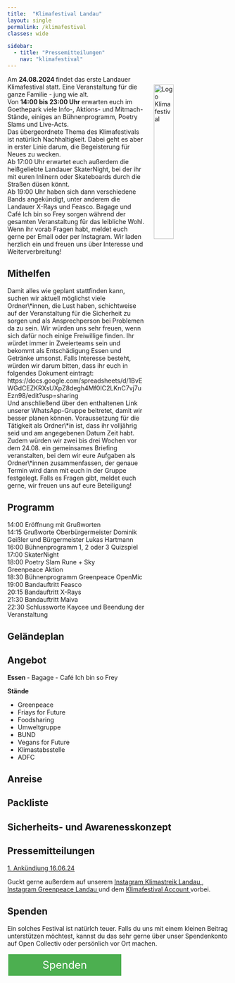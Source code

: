 ```yaml
---
title:  "Klimafestival Landau"
layout: single
permalink: /klimafestival
classes: wide

sidebar:
  - title: "Pressemitteilungen"
    nav: "klimafestival"
---
```

<img src="https://github.com/fridaysforfuture-landau-pfalz/fridaysforfuture-landau-pfalz.github.io/blob/main/assets/Aktionen/2024.08.24%20Klimafestival/Klimafestival%20Logo%20Wei%C3%9Fschatten.png?raw=true" alt="Logo Klimafestival" style="float:right;" hspace=20 vspace=20 height="30%" width="30%">

Am <b> 24.08.2024 </b> findet das erste Landauer Klimafestival statt. Eine Veranstaltung für die ganze Familie - jung wie alt. <br>
Von <b> 14:00 bis 23:00 Uhr </b> erwarten euch im Goethepark viele Info-, Aktions- und Mitmach-Stände, einiges an Bühnenprogramm, Poetry Slams und Live-Acts. <br>
Das übergeordnete Thema des Klimafestivals ist natürlich Nachhaltigkeit. Dabei geht es aber in erster Linie darum, die Begeisterung für Neues zu wecken. <br>
Ab 17:00 Uhr erwartet euch außerdem die heißgeliebte Landauer SkaterNight, bei der ihr mit euren Inlinern oder Skateboards durch die Straßen düsen könnt. <br>
Ab 19:00 Uhr haben sich dann verschiedene Bands angekündigt, unter anderem die Landauer X-Rays und Feasco.
Bagage und Café Ich bin so Frey sorgen während der gesamten Veranstaltung für das leibliche Wohl. <br>
Wenn ihr vorab Fragen habt, meldet euch gerne per Email oder per Instagram. Wir laden herzlich ein und freuen uns über Interesse und Weiterverbreitung!

<h2>Mithelfen</h2>
Damit alles wie geplant stattfinden kann, suchen wir aktuell möglichst viele Ordner\*innen, die Lust haben, schichtweise auf der Veranstaltung für die Sicherheit zu sorgen und als Ansprechperson bei Problemen da zu sein. Wir würden uns sehr freuen, wenn sich dafür noch einige Freiwillige finden. Ihr würdet immer in Zweierteams sein und bekommt als Entschädigung Essen und Getränke umsonst.
Falls Interesse besteht, würden wir darum bitten, dass ihr euch in folgendes Dokument eintragt: <br>
https://docs.google.com/spreadsheets/d/1BvEWGdCEZKRXsUXpZ8degh4Mf0IC2LKnC7vj7uEzn98/edit?usp=sharing <br>
Und anschließend über den enthaltenen Link unserer WhatsApp-Gruppe beitretet, damit wir besser planen können. 
Voraussetzung für die Tätigkeit als Ordner\*in ist, dass ihr volljährig seid und am angegebenen Datum Zeit habt. Zudem würden wir zwei bis drei Wochen vor dem 24.08. ein gemeinsames Briefing veranstalten, bei dem wir eure Aufgaben als Ordner\*innen zusammenfassen, der genaue Termin wird dann mit euch in der Gruppe festgelegt.
Falls es Fragen gibt, meldet euch gerne, wir freuen uns auf eure Beteiligung!

<h2>Programm</h2>
14:00        Eröffnung mit Grußworten <br>
14:15        Grußworte Oberbürgermeister Dominik Geißler und Bürgermeister Lukas Hartmann <br>
16:00        Bühnenprogramm 1, 2 oder 3 Quizspiel <br>
17:00        SkaterNight <br>
18:00        Poetry Slam Rune + Sky <br>
             Greenpeace Aktion <br>
18:30        Bühnenprogramm Greenpeace OpenMic <br>
19:00        Bandauftritt Feasco <br>
20:15        Bandauftritt X-Rays <br>
21:30        Bandauftritt Maiva <br>
22:30        Schlussworte Kaycee und Beendung der Veranstaltung <br>

<h2>Geländeplan</h2>

<h2>Angebot</h2>
<b> Essen </b>
- Bagage 
- Café Ich bin so Frey

<b> Stände </b>
- Greenpeace
- Friays for Future
- Foodsharing
- Umweltgruppe
- BUND 
- Vegans for Future
- Klimastabsstelle
- ADFC

<h2>Anreise</h2>

<h2>Packliste</h2>

<h2>Sicherheits- und Awarenesskonzept</h2>

<h2>Pressemitteilungen</h2>
<a href="https://fridaysforfuture-landau.de/assets/Aktionen/2024.08.24%20Klimafestival/Pressemitteilung%20Klimafestival%2016.06.24.pdf" target="_blank"> 1. Ankündiung 16.06.24 </a> <br>

Guckt gerne außerdem auf unserem <a href="https://www.instagram.com/klimastreiklandau/" target="_blank"> Instagram Klimastreik Landau </a>, <a href="https://www.instagram.com/greenpeace.landau/" target="_blank"> Instagram Greenpeace Landau </a> und dem <a href="https://www.instagram.com/klimafestival_landau/" target="_blank"> Klimafestival Account </a> vorbei.
<br>

<h2>Spenden</h2>
Ein solches Festival ist natürlch teuer. Falls du uns mit einem kleinen Beitrag unterstützen möchtest, kannst du das sehr gerne über unser Spendenkonto auf Open Collectiv oder persönlich vor Ort machen. 

<p> </p>

<style>
.button1 {
  border: none;
  color: white;
  padding: 10px 10px;
  text-align: center;
  text-decoration: none;
  display: inline-block;
  font-size: 24px;
  margin: 2px 2px 35px;
  float: left !important;
  cursor: pointer;
  width: 47%;
}

.button1 {background-color: #4CAF50;} /* Green */

</style>  
  
<a class="button1" href="https://opencollective.com/klimastreik-landau"
       target="" style="color: white" >Spenden</a>
